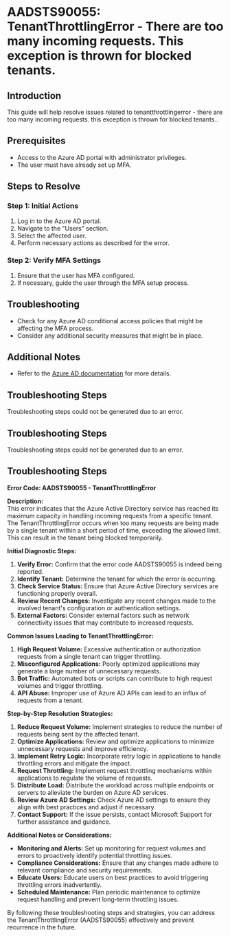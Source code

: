 # AADSTS90055: TenantThrottlingError - There are too many incoming requests. This exception is thrown for blocked tenants.

## Introduction

This guide will help resolve issues related to tenantthrottlingerror - there are
too many incoming requests. this exception is thrown for blocked tenants..

## Prerequisites

* Access to the Azure AD portal with administrator privileges.
* The user must have already set up MFA.

## Steps to Resolve

### Step 1: Initial Actions

1. Log in to the Azure AD portal.
2. Navigate to the "Users" section.
3. Select the affected user.
4. Perform necessary actions as described for the error.

### Step 2: Verify MFA Settings

1. Ensure that the user has MFA configured.
2. If necessary, guide the user through the MFA setup process.

## Troubleshooting

* Check for any Azure AD conditional access policies that might be affecting the
  MFA process.
* Consider any additional security measures that might be in place.

## Additional Notes

* Refer to the
  [Azure AD documentation](https://learn.microsoft.com/en-us/azure/active-directory/)
  for more details.

## Troubleshooting Steps

Troubleshooting steps could not be generated due to an error.

## Troubleshooting Steps

Troubleshooting steps could not be generated due to an error.

## Troubleshooting Steps

**Error Code: AADSTS90055 - TenantThrottlingError**

**Description:**\
This error indicates that the Azure Active Directory service has reached its
maximum capacity in handling incoming requests from a specific tenant. The
TenantThrottlingError occurs when too many requests are being made by a single
tenant within a short period of time, exceeding the allowed limit. This can
result in the tenant being blocked temporarily.

**Initial Diagnostic Steps:**

1. **Verify Error:** Confirm that the error code AADSTS90055 is indeed being
   reported.
2. **Identify Tenant:** Determine the tenant for which the error is occurring.
3. **Check Service Status:** Ensure that Azure Active Directory services are
   functioning properly overall.
4. **Review Recent Changes:** Investigate any recent changes made to the
   involved tenant's configuration or authentication settings.
5. **External Factors:** Consider external factors such as network connectivity
   issues that may contribute to increased requests.

**Common Issues Leading to TenantThrottlingError:**

1. **High Request Volume:** Excessive authentication or authorization requests
   from a single tenant can trigger throttling.
2. **Misconfigured Applications:** Poorly optimized applications may generate a
   large number of unnecessary requests.
3. **Bot Traffic:** Automated bots or scripts can contribute to high request
   volumes and trigger throttling.
4. **API Abuse:** Improper use of Azure AD APIs can lead to an influx of
   requests from a tenant.

**Step-by-Step Resolution Strategies:**

1. **Reduce Request Volume:** Implement strategies to reduce the number of
   requests being sent by the affected tenant.
2. **Optimize Applications:** Review and optimize applications to minimize
   unnecessary requests and improve efficiency.
3. **Implement Retry Logic:** Incorporate retry logic in applications to handle
   throttling errors and mitigate the impact.
4. **Request Throttling:** Implement request throttling mechanisms within
   applications to regulate the volume of requests.
5. **Distribute Load:** Distribute the workload across multiple endpoints or
   servers to alleviate the burden on Azure AD services.
6. **Review Azure AD Settings:** Check Azure AD settings to ensure they align
   with best practices and adjust if necessary.
7. **Contact Support:** If the issue persists, contact Microsoft Support for
   further assistance and guidance.

**Additional Notes or Considerations:**

* **Monitoring and Alerts:** Set up monitoring for request volumes and errors to
  proactively identify potential throttling issues.
* **Compliance Considerations:** Ensure that any changes made adhere to relevant
  compliance and security requirements.
* **Educate Users:** Educate users on best practices to avoid triggering
  throttling errors inadvertently.
* **Scheduled Maintenance:** Plan periodic maintenance to optimize request
  handling and prevent long-term throttling issues.

By following these troubleshooting steps and strategies, you can address the
TenantThrottlingError (AADSTS90055) effectively and prevent recurrence in the
future.

